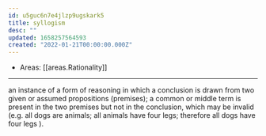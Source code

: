 ```yaml
---
id: u5guc6n7e4jlzp9ugskark5
title: syllogism
desc: ""
updated: 1658257564593
created: "2022-01-21T00:00:00.000Z"
---
```


- Areas: [[areas.Rationality]]

---

an instance of a form of reasoning in which a conclusion is drawn from two given or assumed propositions (premises); a common or middle term is present in the two premises but not in the conclusion, which may be invalid (e.g. all dogs are animals; all animals have four legs; therefore all dogs have four legs ).
